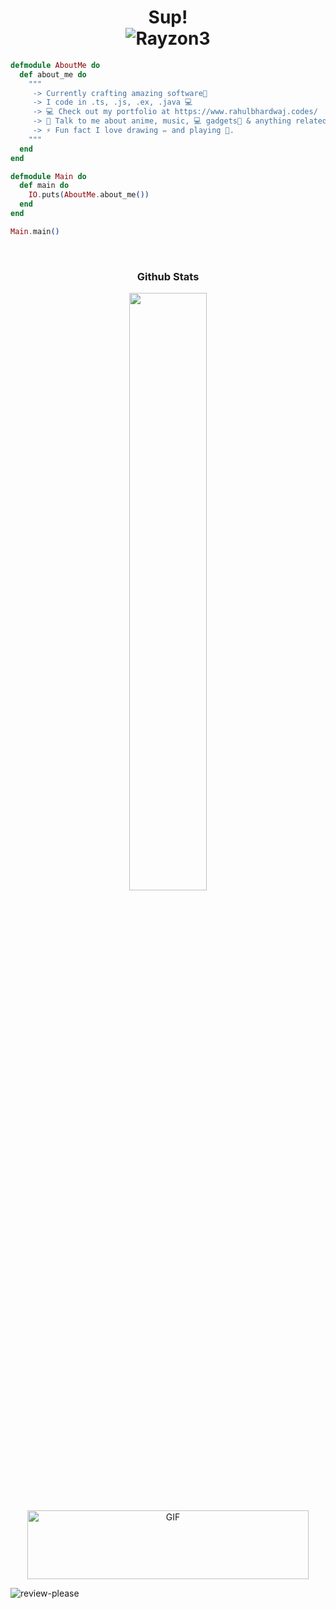 <h1 align="center">
  <b>Sup!</b>
  <br />
  <img src="https://komarev.com/ghpvc/?username=Rayzon3" alt="Rayzon3" />
</h1>

```elixir
defmodule AboutMe do
  def about_me do
    """
     -> Currently crafting amazing software🚀
     -> I code in .ts, .js, .ex, .java 💻
     -> 💻 Check out my portfolio at https://www.rahulbhardwaj.codes/
     -> 💬 Talk to me about anime, music, 💻 gadgets📱 & anything related to tech 🤩.
     -> ⚡ Fun fact I love drawing ✏️ and playing 🎸.
    """
  end
end

defmodule Main do
  def main do
    IO.puts(AboutMe.about_me())
  end
end

Main.main()

```

<br />
<h3 align="center">
  <b>Github Stats</b>
</h3>
<div align="center">
  <a href="https://github.com/Rayzon3">
<!--     <img
      width="49.5%"
      src="https://github-readme-stats.vercel.app/api?username=Rayzon3&show_icons=true&theme=github_dark&hide_border=true"
    /> -->
    <img
      width="49.5%"
      src="https://github-readme-streak-stats.herokuapp.com?user=Rayzon3&theme=github-dark-blue&hide_border=true&date_format=j%20M%5B%20Y%5D"
    />
  </a>
</div>
<br />
<div align="center">
  <a href="https://github.com/Rayzon3">
<!--     <img
      width="49.5%"
      src="https://github-readme-stats.vercel.app/api/top-langs?username=Rayzon3&show_icons=true&layout=compact&theme=github_dark&hide_border=true"
    /> -->
<!--     <img
      width="49.5%"
      src="https://activity-graph.herokuapp.com/graph?username=Rayzon3&hide_title=true&hide_border=true&line=4b8dda&point=1a2c42&area_color=0d1117&area=true&bg_color=0d1117&color=c3d1d9"
    /> -->
  </a>
  <img
    alt="GIF"
    height="110px"
    width="450px"
    src="https://count.getloli.com/get/@demo?theme=rule34"
  />
</div>

![review-please](https://github.com/Rayzon3/Rayzon3/assets/51912472/cb2b1553-2b74-40f8-b3c4-9a2c6ef22c33)
